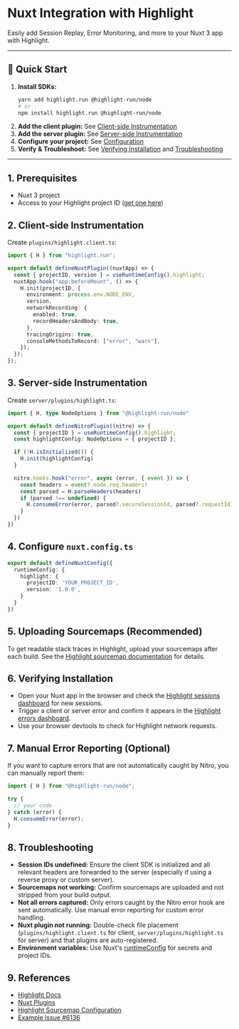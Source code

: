 # Nuxt Integration with Highlight

Easily add Session Replay, Error Monitoring, and more to your Nuxt 3 app with Highlight.

---

## 🚀 Quick Start

1. **Install SDKs:**
   ```bash
   yarn add highlight.run @highlight-run/node
   # or
   npm install highlight.run @highlight-run/node
   ```
2. **Add the client plugin:** See [Client-side Instrumentation](#2-client-side-instrumentation)
3. **Add the server plugin:** See [Server-side Instrumentation](#3-server-side-instrumentation)
4. **Configure your project:** See [Configuration](#4-configure-nuxtconfigts)
5. **Verify & Troubleshoot:** See [Verifying Installation](#6-verifying-installation) and [Troubleshooting](#8-troubleshooting)

---

## 1. Prerequisites

- Nuxt 3 project
- Access to your Highlight project ID ([get one here](https://app.highlight.io))

## 2. Client-side Instrumentation

Create `plugins/highlight.client.ts`:

```ts
import { H } from "highlight.run";

export default defineNuxtPlugin((nuxtApp) => {
  const { projectID, version } = useRuntimeConfig().highlight;
  nuxtApp.hook("app:beforeMount", () => {
    H.init(projectID, {
      environment: process.env.NODE_ENV,
      version,
      networkRecording: {
        enabled: true,
        recordHeadersAndBody: true,
      },
      tracingOrigins: true,
      consoleMethodsToRecord: ["error", "warn"],
    });
  });
});
```

## 3. Server-side Instrumentation

Create `server/plugins/highlight.ts`:

```ts
import { H, type NodeOptions } from "@highlight-run/node"

export default defineNitroPlugin((nitro) => {
  const { projectID } = useRuntimeConfig().highlight;
  const highlightConfig: NodeOptions = { projectID };

  if (!H.isInitialized()) {
    H.init(highlightConfig)
  }

  nitro.hooks.hook("error", async (error, { event }) => {
    const headers = event?.node.req.headers!
    const parsed = H.parseHeaders(headers)
    if (parsed !== undefined) {
      H.consumeError(error, parsed?.secureSessionId, parsed?.requestId)
    }
  })
})
```

## 4. Configure `nuxt.config.ts`

```ts
export default defineNuxtConfig({
  runtimeConfig: {
    highlight: {
      projectID: 'YOUR_PROJECT_ID',
      version: '1.0.0',
    }
  }
})
```

## 5. Uploading Sourcemaps (Recommended)

To get readable stack traces in Highlight, upload your sourcemaps after each build. See the [Highlight sourcemap documentation](https://www.highlight.io/docs/getting-started/sourcemap-configuration) for details.

## 6. Verifying Installation

- Open your Nuxt app in the browser and check the [Highlight sessions dashboard](https://app.highlight.io/sessions) for new sessions.
- Trigger a client or server error and confirm it appears in the [Highlight errors dashboard](https://app.highlight.io/errors).
- Use your browser devtools to check for Highlight network requests.

## 7. Manual Error Reporting (Optional)

If you want to capture errors that are not automatically caught by Nitro, you can manually report them:

```ts
import { H } from "@highlight-run/node";

try {
  // your code
} catch (error) {
  H.consumeError(error);
}
```

## 8. Troubleshooting

- **Session IDs undefined:** Ensure the client SDK is initialized and all relevant headers are forwarded to the server (especially if using a reverse proxy or custom server).
- **Sourcemaps not working:** Confirm sourcemaps are uploaded and not stripped from your build output.
- **Not all errors captured:** Only errors caught by the Nitro error hook are sent automatically. Use manual error reporting for custom error handling.
- **Nuxt plugin not running:** Double-check file placement (`plugins/highlight.client.ts` for client, `server/plugins/highlight.ts` for server) and that plugins are auto-registered.
- **Environment variables:** Use Nuxt's [runtimeConfig](https://nuxt.com/docs/api/configuration/nuxt-config#runtimeconfig) for secrets and project IDs.

## 9. References

- [Highlight Docs](https://highlight.io/docs)
- [Nuxt Plugins](https://nuxt.com/docs/guide/directory-structure/plugins)
- [Highlight Sourcemap Configuration](https://www.highlight.io/docs/getting-started/sourcemap-configuration)
- [Example Issue #6136](https://github.com/highlight/highlight/issues/6136) 